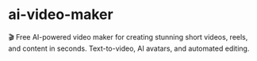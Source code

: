 # ai-video-maker
🎬 Free AI-powered video maker for creating stunning short videos, reels, and content in seconds. Text-to-video, AI avatars, and automated editing.
